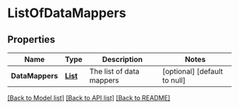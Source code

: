 # ListOfDataMappers
## Properties

Name | Type | Description | Notes
------------ | ------------- | ------------- | -------------
**DataMappers** | [**List**](DataMapper.md) | The list of data mappers | [optional] [default to null]

[[Back to Model list]](../README.md#documentation-for-models) [[Back to API list]](../README.md#documentation-for-api-endpoints) [[Back to README]](../README.md)

